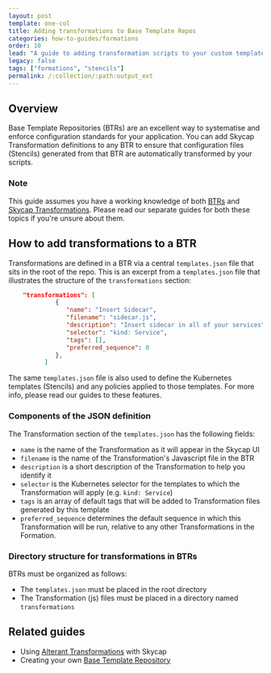 ```yaml
---
layout: post
template: one-col
title: Adding transformations to Base Template Repos
categories: how-to-guides/formations
order: 10
lead: "A guide to adding transformation scripts to your custom template repository for Skycap"
legacy: false
tags: ["formations", "stencils"]
permalink: /:collection/:path:output_ext
---
```


## Overview

Base Template Repositories (BTRs) are an excellent way to systematise and enforce configuration standards for your application. You can add Skycap Transformation definitions to any BTR to ensure that configuration files (Stencils) generated from that BTR are automatically transformed by your scripts. 

### Note
<div class="notice notice-warning"><p>
This guide assumes you have a working knowledge of both <a href="/skycap/how-to-guides/formations/create_your_own_stencil_template_repos.html">BTRs</a> and <a href="/skycap/tutorials/using-transformations-with-skycap.html">Skycap Transformations</a>. Please read our separate guides for both these topics if you're unsure about them. </p></div>

## How to add transformations to a BTR

Transformations are defined in a BTR via a central `templates.json` file that sits in the root of the repo. This is an excerpt from a `templates.json` file that illustrates the structure of the `transformations` section:

```json
    "transformations": [
             {
                "name": "Insert Sidecar",
                "filename": "sidecar.js",
                "description": "Insert sidecar in all of your services",
                "selector": "kind: Service",
                "tags": [],
                "preferred_sequence": 0
             },
          ]
```

The same `templates.json` file is also used to define the Kubernetes templates (Stencils) and any policies applied to those templates. For more info, please read our guides to these features.

### Components of the JSON definition

The Transformation section of the `templates.json` has the following fields:

- `name` is the name of the Transformation as it will appear in the Skycap UI
- `filename` is the name of the Transformation's Javascript file in the BTR
- `description` is a short description of the Transformation to help you identify it
- `selector` is the Kubernetes selector for the templates to which the Transformation will apply (e.g. `kind: Service`)
- `tags` is an array of default tags that will be added to Transformation files generated by this template
- `preferred_sequence` determines the default sequence in which this Transformation will be run, relative to any other Transformations in the Formation.

### Directory structure for transformations in BTRs

BTRs must be organized as follows:

- The `templates.json` must be placed in the root directory
- The Transformation (js) files must be placed in a directory named `transformations`

## Related guides

- Using [Alterant Transformations](/skycap/tutorials/using-transformations-with-skycap.html) with Skycap
- Creating your own [Base Template Repository
](https://help.cloud66.com/skycap/how-to-guides/formations/create_your_own_stencil_template_repos.html)